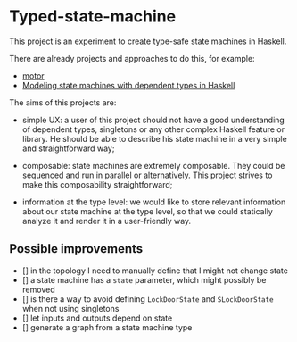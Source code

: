 # Typed-state-machine

This project is an experiment to create type-safe state machines in Haskell.

There are already projects and approaches to do this, for example:

- [motor](https://hackage.haskell.org/package/motor)
- [Modeling state machines with dependent types in Haskell](https://www.poberezkin.com/posts/2020-06-29-modeling-state-machine-dependent-types-haskell-1.html)

The aims of this projects are:

- simple UX: a user of this project should not have a good understanding of dependent types, singletons or any other complex Haskell feature or library. He should be able to describe his state machine in a very simple and straightforward way;

- composable: state machines are extremely composable. They could be sequenced and run in parallel or alternatively. This project strives to make this composability straightforward;

- information at the type level: we would like to store relevant information about our state machine at the type level, so that we could statically analyze it and render it in a user-friendly way.

## Possible improvements

- [] in the topology I need to manually define that I might not change state
- [] a state machine has a `state` parameter, which might possibly be removed
- [] is there a way to avoid defining `LockDoorState` and `SLockDoorState` when not using singletons
- [] let inputs and outputs depend on state
- [] generate a graph from a state machine type
